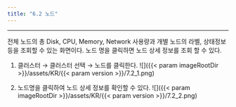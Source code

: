 ```yaml
---
title: "6.2 노드"
---
```


---
전체 노드의 총 Disk, CPU, Memory, Network 사용량과 개별 노드의 라벨, 상태정보 등을 조회할 수 있는 화면이다. 노드 명을 클릭하면 노드 상세 정보를 조회 할 수 있다.

1. 클러스터 → 클러스터 선택 → 노드를 클릭한다.
    ![]({{< param imageRootDir >}}/assets/KR/{{< param version >}}/7.2_1.png)

2. 노드명을 클릭하여 노드 상세 정보를 확인할 수 있다.
    ![]({{< param imageRootDir >}}/assets/KR/{{< param version >}}/7.2_2.png)
